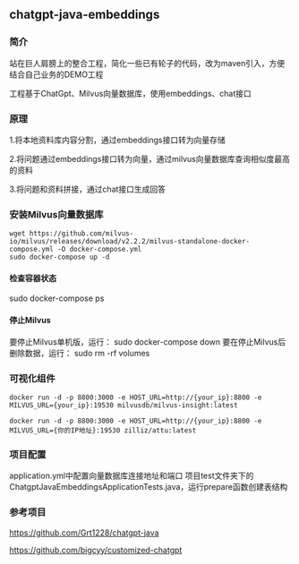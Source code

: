 ## chatgpt-java-embeddings

### 简介

站在巨人肩膀上的整合工程，简化一些已有轮子的代码，改为maven引入，方便结合自己业务的DEMO工程

工程基于ChatGpt、Milvus向量数据库，使用embeddings、chat接口

### 原理

1.将本地资料库内容分割，通过embeddings接口转为向量存储

2.将问题通过embeddings接口转为向量，通过milvus向量数据库查询相似度最高的资料

3.将问题和资料拼接，通过chat接口生成回答


### 安装Milvus向量数据库

```
wget https://github.com/milvus-io/milvus/releases/download/v2.2.2/milvus-standalone-docker-compose.yml -O docker-compose.yml
sudo docker-compose up -d
```
#### 检查容器状态
sudo docker-compose ps
#### 停止Milvus
要停止Milvus单机版，运行：
sudo docker-compose down
要在停止Milvus后删除数据，运行：
sudo rm -rf  volumes

### 可视化组件
```
docker run -d -p 8800:3000 -e HOST_URL=http://{your_ip}:8800 -e MILVUS_URL={your_ip}:19530 milvusdb/milvus-insight:latest
```
```
docker run -d -p 8800:3000 -e HOST_URL=http://{your_ip}:8800 -e MILVUS_URL={你的IP地址}:19530 zilliz/attu:latest
```

### 项目配置
application.yml中配置向量数据库连接地址和端口
项目test文件夹下的ChatgptJavaEmbeddingsApplicationTests.java，运行prepare函数创建表结构


### 参考项目
https://github.com/Grt1228/chatgpt-java

https://github.com/bigcyy/customized-chatgpt
